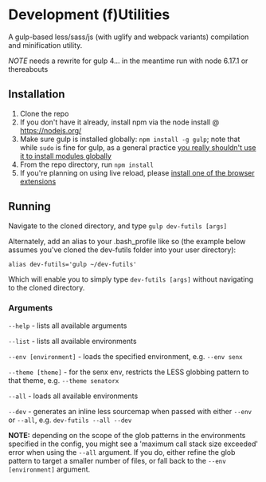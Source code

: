 # Development (f)Utilities

A gulp-based less/sass/js (with uglify and webpack variants) compilation and minification utility.

*NOTE* needs a rewrite for gulp 4... in the meantime run with node 6.17.1 or thereabouts

## Installation

1. Clone the repo
2. If you don't have it already, install npm via the node install @ https://nodejs.org/
3. Make sure gulp is installed globally: `npm install -g gulp`; note that while `sudo` is fine for gulp, as a general practice [you really shouldn't use it to install modules globally](https://docs.npmjs.com/getting-started/fixing-npm-permissions)
4. From the repo directory, run `npm install`
5. If you're planning on using live reload, please [install one of the browser extensions](http://livereload.com/extensions/)

## Running

Navigate to the cloned directory, and type `gulp dev-futils [args]`

Alternately, add an alias to your .bash_profile like so (the example below assumes you've cloned the dev-futils folder into your user directory):

`alias dev-futils='gulp ~/dev-futils'`

Which will enable you to simply type `dev-futils [args]` without navigating to the cloned directory.

### Arguments

`--help` - lists all available arguments

`--list` - lists all available environments

`--env [environment]` - loads the specified environment, e.g. `--env senx`

`--theme [theme]` - for the senx env, restricts the LESS globbing pattern to that theme, e.g. `--theme senatorx`

`--all` - loads all available environments

`--dev` - generates an inline less sourcemap when passed with either `--env` or `--all`, e.g. `dev-futils --all --dev`

**NOTE:** depending on the scope of the glob patterns in the environments specified in the config, you might see a 'maximum call stack size exceeded' error when using the `--all` argument. If you do, either refine the glob pattern to target a smaller number of files, or fall back to the `--env [environment]` argument.
